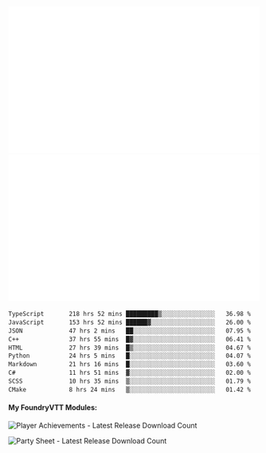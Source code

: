 
![](https://raw.githubusercontent.com/eddiedover/ghstats/master/generated/overview.svg)
![](https://raw.githubusercontent.com/eddiedover/ghstats/master/generated/languages.svg)

<!--START_SECTION:waka-->

```txt
TypeScript       218 hrs 52 mins █████████▒░░░░░░░░░░░░░░░   36.98 %
JavaScript       153 hrs 52 mins ██████▓░░░░░░░░░░░░░░░░░░   26.00 %
JSON             47 hrs 2 mins   ██░░░░░░░░░░░░░░░░░░░░░░░   07.95 %
C++              37 hrs 55 mins  █▓░░░░░░░░░░░░░░░░░░░░░░░   06.41 %
HTML             27 hrs 39 mins  █▒░░░░░░░░░░░░░░░░░░░░░░░   04.67 %
Python           24 hrs 5 mins   █░░░░░░░░░░░░░░░░░░░░░░░░   04.07 %
Markdown         21 hrs 16 mins  █░░░░░░░░░░░░░░░░░░░░░░░░   03.60 %
C#               11 hrs 51 mins  ▓░░░░░░░░░░░░░░░░░░░░░░░░   02.00 %
SCSS             10 hrs 35 mins  ▒░░░░░░░░░░░░░░░░░░░░░░░░   01.79 %
CMake            8 hrs 24 mins   ▒░░░░░░░░░░░░░░░░░░░░░░░░   01.42 %
```

<!--END_SECTION:waka-->

#### My FoundryVTT Modules:

  ![Player Achievements - Latest Release Download Count](https://img.shields.io/badge/dynamic/json?label=Player%20Achievements%20-%20Downloads@latest&query=assets%5B1%5D.download_count&url=https%3A%2F%2Fapi.github.com%2Frepos%2FEddieDover%2Ffvtt-player-achievements%2Freleases%2Flatest)

  ![Party Sheet - Latest Release Download Count](https://img.shields.io/badge/dynamic/json?label=Party%20Sheet%20-%20Downloads@latest&query=assets%5B1%5D.download_count&url=https%3A%2F%2Fapi.github.com%2Frepos%2FEddieDover%2Ffvtt-party-sheet%2Freleases%2Flatest)

<a rel="me" href="https://techhub.social/@EddieDover"></a>

